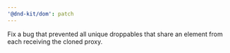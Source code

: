 ```yaml
---
'@dnd-kit/dom': patch
---
```


Fix a bug that prevented all unique droppables that share an element from each receiving the cloned proxy.
